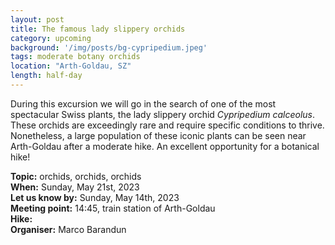 ```yaml
---
layout: post
title: The famous lady slippery orchids
category: upcoming
background: '/img/posts/bg-cypripedium.jpeg'
tags: moderate botany orchids
location: "Arth-Goldau, SZ"
length: half-day
---
```


During this excursion we will go in the search of one of the most spectacular Swiss plants, the lady slippery orchid *Cypripedium calceolus*. These orchids are exceedingly rare and require specific conditions to thrive. Nonetheless, a large population of these iconic plants can be seen near Arth-Goldau after a moderate hike.
An excellent opportunity for a botanical hike!

**Topic:** orchids, orchids, orchids <br>
**When:** Sunday, May 21st, 2023 <br>
**Let us know by:** Sunday, May 14th, 2023 <br>
**Meeting point:**  14:45, train station of Arth-Goldau <br>
**Hike:**   <br>
**Organiser:** Marco Barandun